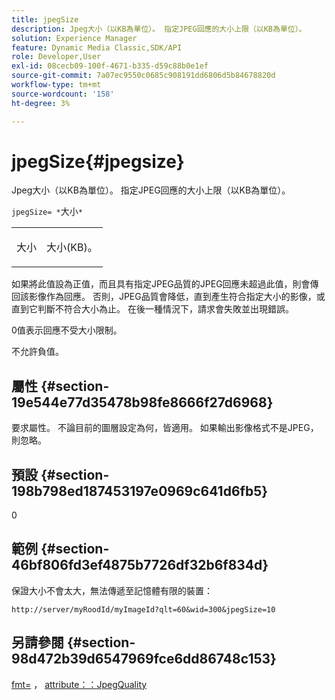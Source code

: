 ```yaml
---
title: jpegSize
description: Jpeg大小（以KB為單位）。 指定JPEG回應的大小上限（以KB為單位）。
solution: Experience Manager
feature: Dynamic Media Classic,SDK/API
role: Developer,User
exl-id: 08cecb09-100f-4671-b335-d59c88b0e1ef
source-git-commit: 7a07ec9550c0685c908191dd6806d5b84678820d
workflow-type: tm+mt
source-wordcount: '158'
ht-degree: 3%

---
```


# jpegSize{#jpegsize}

Jpeg大小（以KB為單位）。 指定JPEG回應的大小上限（以KB為單位）。

`jpegSize= *`大小`*`

<table id="simpletable_EC2A8D8B65854B45B9CB184DA1069355"> 
 <tr class="strow"> 
  <td class="stentry"> <p><span class="codeph"> <span class="varname">大小</span></span> </p> </td> 
  <td class="stentry"> <p>大小(KB)。 </p></td> 
 </tr> 
</table>

如果將此值設為正值，而且具有指定JPEG品質的JPEG回應未超過此值，則會傳回該影像作為回應。 否則，JPEG品質會降低，直到產生符合指定大小的影像，或直到它判斷不符合大小為止。 在後一種情況下，請求會失敗並出現錯誤。

0值表示回應不受大小限制。

不允許負值。

## 屬性 {#section-19e544e77d35478b98fe8666f27d6968}

要求屬性。 不論目前的圖層設定為何，皆適用。 如果輸出影像格式不是JPEG，則忽略。

## 預設 {#section-198b798ed187453197e0969c641d6fb5}

0

## 範例 {#section-46bf806fd3ef4875b7726df32b6f834d}

保證大小不會太大，無法傳遞至記憶體有限的裝置：

`http://server/myRoodId/myImageId?qlt=60&wid=300&jpegSize=10`

## 另請參閱 {#section-98d472b39d6547969fce6dd86748c153}

[fmt=](../../../../../is-api/http-ref/image-serving-api-ref/c-http-protocol-reference/c-command-reference/r-is-http-fmt.md#reference-cdf10043423b45ba9fe15157fb3ae37a) ， [attribute：：JpegQuality](../../../../../is-api/image-catalog/image-serving-api-ref/c-image-catalog-reference/c-attributes-reference/r-jpegquality.md#reference-4a879e7c46024c8a898a9fd226f9eb09)
